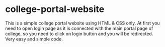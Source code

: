 # college-portal-website
This is a simple college portal website using HTML & CSS only.
At first you need to open login page as it is connected with the main portal page of college, so you need to click on login button and you will be redirected.
Very easy and simple code.
